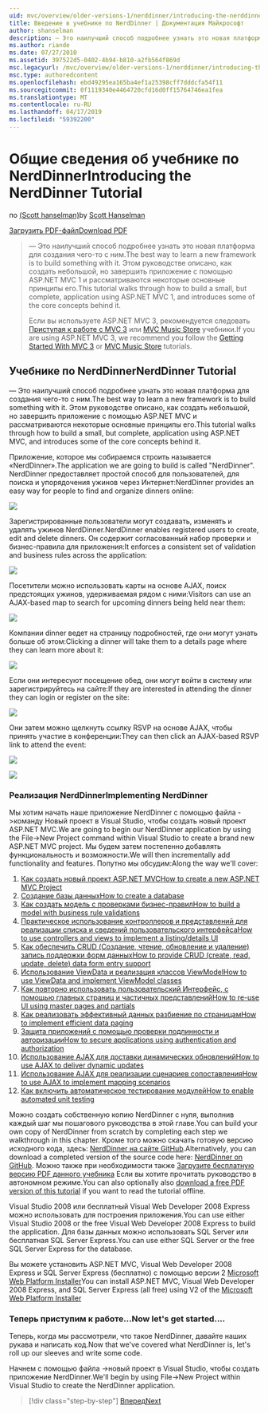 ```yaml
---
uid: mvc/overview/older-versions-1/nerddinner/introducing-the-nerddinner-tutorial
title: Введение в учебнике по NerdDinner | Документация Майкрософт
author: shanselman
description: — Это наилучший способ подробнее узнать это новая платформа для создания чего-то с ним. В этом учебнике описывается создание небольшой, но законченного приложения с помощью ASP.NE...
ms.author: riande
ms.date: 07/27/2010
ms.assetid: 397522d5-0402-4b94-b810-a2fb564f869d
msc.legacyurl: /mvc/overview/older-versions-1/nerddinner/introducing-the-nerddinner-tutorial
msc.type: authoredcontent
ms.openlocfilehash: ebd49295ea165ba4ef1a25398cff7dddcfa54f11
ms.sourcegitcommit: 0f1119340e4464720cfd16d0ff15764746ea1fea
ms.translationtype: MT
ms.contentlocale: ru-RU
ms.lasthandoff: 04/17/2019
ms.locfileid: "59392200"
---
```

# <a name="introducing-the-nerddinner-tutorial"></a><span data-ttu-id="46f88-104">Общие сведения об учебнике по NerdDinner</span><span class="sxs-lookup"><span data-stu-id="46f88-104">Introducing the NerdDinner Tutorial</span></span>

<span data-ttu-id="46f88-105">по [(Scott hanselman)](https://github.com/shanselman)</span><span class="sxs-lookup"><span data-stu-id="46f88-105">by [Scott Hanselman](https://github.com/shanselman)</span></span>

[<span data-ttu-id="46f88-106">Загрузить PDF-файл</span><span class="sxs-lookup"><span data-stu-id="46f88-106">Download PDF</span></span>](http://aspnetmvcbook.s3.amazonaws.com/aspnetmvc-nerdinner_v1.pdf)

> <span data-ttu-id="46f88-107">— Это наилучший способ подробнее узнать это новая платформа для создания чего-то с ним.</span><span class="sxs-lookup"><span data-stu-id="46f88-107">The best way to learn a new framework is to build something with it.</span></span> <span data-ttu-id="46f88-108">Этом руководстве описано, как создать небольшой, но завершить приложение с помощью ASP.NET MVC 1 и рассматриваются некоторые основные принципы его.</span><span class="sxs-lookup"><span data-stu-id="46f88-108">This tutorial walks through how to build a small, but complete, application using ASP.NET MVC 1, and introduces some of the core concepts behind it.</span></span>
> 
> <span data-ttu-id="46f88-109">Если вы используете ASP.NET MVC 3, рекомендуется следовать [Приступая к работе с MVC 3](../../older-versions/getting-started-with-aspnet-mvc3/cs/intro-to-aspnet-mvc-3.md) или [MVC Music Store](../../older-versions/mvc-music-store/mvc-music-store-part-1.md) учебники.</span><span class="sxs-lookup"><span data-stu-id="46f88-109">If you are using ASP.NET MVC 3, we recommend you follow the [Getting Started With MVC 3](../../older-versions/getting-started-with-aspnet-mvc3/cs/intro-to-aspnet-mvc-3.md) or [MVC Music Store](../../older-versions/mvc-music-store/mvc-music-store-part-1.md) tutorials.</span></span>


## <a name="nerddinner-tutorial"></a><span data-ttu-id="46f88-110">Учебнике по NerdDinner</span><span class="sxs-lookup"><span data-stu-id="46f88-110">NerdDinner Tutorial</span></span>

<span data-ttu-id="46f88-111">— Это наилучший способ подробнее узнать это новая платформа для создания чего-то с ним.</span><span class="sxs-lookup"><span data-stu-id="46f88-111">The best way to learn a new framework is to build something with it.</span></span> <span data-ttu-id="46f88-112">Этом руководстве описано, как создать небольшой, но завершить приложение с помощью ASP.NET MVC и рассматриваются некоторые основные принципы его.</span><span class="sxs-lookup"><span data-stu-id="46f88-112">This tutorial walks through how to build a small, but complete, application using ASP.NET MVC, and introduces some of the core concepts behind it.</span></span>

<span data-ttu-id="46f88-113">Приложение, которое мы собираемся строить называется «NerdDinner».</span><span class="sxs-lookup"><span data-stu-id="46f88-113">The application we are going to build is called "NerdDinner".</span></span> <span data-ttu-id="46f88-114">NerdDinner предоставляет простой способ для пользователей, для поиска и упорядочения ужинов через Интернет:</span><span class="sxs-lookup"><span data-stu-id="46f88-114">NerdDinner provides an easy way for people to find and organize dinners online:</span></span>

![](introducing-the-nerddinner-tutorial/_static/image1.png)

<span data-ttu-id="46f88-115">Зарегистрированные пользователи могут создавать, изменять и удалять ужинов NerdDinner.</span><span class="sxs-lookup"><span data-stu-id="46f88-115">NerdDinner enables registered users to create, edit and delete dinners.</span></span> <span data-ttu-id="46f88-116">Он содержит согласованный набор проверки и бизнес-правила для приложения:</span><span class="sxs-lookup"><span data-stu-id="46f88-116">It enforces a consistent set of validation and business rules across the application:</span></span>

![](introducing-the-nerddinner-tutorial/_static/image2.png)

<span data-ttu-id="46f88-117">Посетители можно использовать карты на основе AJAX, поиск предстоящих ужинов, удерживаемая рядом с ними:</span><span class="sxs-lookup"><span data-stu-id="46f88-117">Visitors can use an AJAX-based map to search for upcoming dinners being held near them:</span></span>

![](introducing-the-nerddinner-tutorial/_static/image3.png)

<span data-ttu-id="46f88-118">Компании dinner ведет на страницу подробностей, где они могут узнать больше об этом:</span><span class="sxs-lookup"><span data-stu-id="46f88-118">Clicking a dinner will take them to a details page where they can learn more about it:</span></span>

![](introducing-the-nerddinner-tutorial/_static/image4.png)

<span data-ttu-id="46f88-119">Если они интересуют посещение обед, они могут войти в систему или зарегистрируйтесь на сайте:</span><span class="sxs-lookup"><span data-stu-id="46f88-119">If they are interested in attending the dinner they can login or register on the site:</span></span>

![](introducing-the-nerddinner-tutorial/_static/image5.png)

<span data-ttu-id="46f88-120">Они затем можно щелкнуть ссылку RSVP на основе AJAX, чтобы принять участие в конференции:</span><span class="sxs-lookup"><span data-stu-id="46f88-120">They can then click an AJAX-based RSVP link to attend the event:</span></span>

![](introducing-the-nerddinner-tutorial/_static/image6.png)

![](introducing-the-nerddinner-tutorial/_static/image7.png)

### <a name="implementing-nerddinner"></a><span data-ttu-id="46f88-121">Реализация NerdDinner</span><span class="sxs-lookup"><span data-stu-id="46f88-121">Implementing NerdDinner</span></span>

<span data-ttu-id="46f88-122">Мы хотим начать наше приложение NerdDinner с помощью файла -&gt;команду Новый проект в Visual Studio, чтобы создать новый проект ASP.NET MVC.</span><span class="sxs-lookup"><span data-stu-id="46f88-122">We are going to begin our NerdDinner application by using the File-&gt;New Project command within Visual Studio to create a brand new ASP.NET MVC project.</span></span> <span data-ttu-id="46f88-123">Мы будем затем постепенно добавлять функциональность и возможности.</span><span class="sxs-lookup"><span data-stu-id="46f88-123">We will then incrementally add functionality and features.</span></span> <span data-ttu-id="46f88-124">Попутно мы обсудим:</span><span class="sxs-lookup"><span data-stu-id="46f88-124">Along the way we'll cover:</span></span>

1. [<span data-ttu-id="46f88-125">Как создать новый проект ASP.NET MVC</span><span class="sxs-lookup"><span data-stu-id="46f88-125">How to create a new ASP.NET MVC Project</span></span>](create-a-new-aspnet-mvc-project.md)
2. [<span data-ttu-id="46f88-126">Создание базы данных</span><span class="sxs-lookup"><span data-stu-id="46f88-126">How to create a database</span></span>](create-a-database.md)
3. [<span data-ttu-id="46f88-127">Как создать модель с проверками бизнес-правил</span><span class="sxs-lookup"><span data-stu-id="46f88-127">How to build a model with business rule validations</span></span>](build-a-model-with-business-rule-validations.md)
4. [<span data-ttu-id="46f88-128">Практическое использование контроллеров и представлений для реализации списка и сведений пользовательского интерфейса</span><span class="sxs-lookup"><span data-stu-id="46f88-128">How to use controllers and views to implement a listing/details UI</span></span>](use-controllers-and-views-to-implement-a-listingdetails-ui.md)
5. [<span data-ttu-id="46f88-129">Как обеспечить CRUD (Создание, чтение, обновление и удаление) запись поддержки форм данных</span><span class="sxs-lookup"><span data-stu-id="46f88-129">How to provide CRUD (create, read, update, delete) data form entry support</span></span>](provide-crud-create-read-update-delete-data-form-entry-support.md)
6. [<span data-ttu-id="46f88-130">Использование ViewData и реализация классов ViewModel</span><span class="sxs-lookup"><span data-stu-id="46f88-130">How to use ViewData and implement ViewModel classes</span></span>](use-viewdata-and-implement-viewmodel-classes.md)
7. [<span data-ttu-id="46f88-131">Как повторно использовать пользовательский Интерфейс, с помощью главных страниц и частичных представлений</span><span class="sxs-lookup"><span data-stu-id="46f88-131">How to re-use UI using master pages and partials</span></span>](re-use-ui-using-master-pages-and-partials.md)
8. [<span data-ttu-id="46f88-132">Как реализовать эффективный данных разбиение по страницам</span><span class="sxs-lookup"><span data-stu-id="46f88-132">How to implement efficient data paging</span></span>](implement-efficient-data-paging.md)
9. [<span data-ttu-id="46f88-133">Защита приложений с помощью проверки подлинности и авторизации</span><span class="sxs-lookup"><span data-stu-id="46f88-133">How to secure applications using authentication and authorization</span></span>](secure-applications-using-authentication-and-authorization.md)
10. [<span data-ttu-id="46f88-134">Использование AJAX для доставки динамических обновлений</span><span class="sxs-lookup"><span data-stu-id="46f88-134">How to use AJAX to deliver dynamic updates</span></span>](use-ajax-to-deliver-dynamic-updates.md)
11. [<span data-ttu-id="46f88-135">Использование AJAX для реализации сценариев сопоставления</span><span class="sxs-lookup"><span data-stu-id="46f88-135">How to use AJAX to implement mapping scenarios</span></span>](use-ajax-to-implement-mapping-scenarios.md)
12. [<span data-ttu-id="46f88-136">Как включить автоматическое тестирование модулей</span><span class="sxs-lookup"><span data-stu-id="46f88-136">How to enable automated unit testing</span></span>](enable-automated-unit-testing.md)

<span data-ttu-id="46f88-137">Можно создать собственную копию NerdDinner с нуля, выполнив каждый шаг мы пошагового руководства в этой главе.</span><span class="sxs-lookup"><span data-stu-id="46f88-137">You can build your own copy of NerdDinner from scratch by completing each step we walkthrough in this chapter.</span></span> <span data-ttu-id="46f88-138">Кроме того можно скачать готовую версию исходного кода, здесь: [NerdDinner на сайте GitHub](https://github.com/AspNetMVPSamples/NerdDinner).</span><span class="sxs-lookup"><span data-stu-id="46f88-138">Alternatively, you can download a completed version of the source code here: [NerdDinner on GitHub](https://github.com/AspNetMVPSamples/NerdDinner).</span></span> <span data-ttu-id="46f88-139">Можно также при необходимости также [Загрузите бесплатную версию PDF данного учебника](http://aspnetmvcbook.s3.amazonaws.com/aspnetmvc-nerdinner_v1.pdf) Если вы хотите прочитать руководство в автономном режиме.</span><span class="sxs-lookup"><span data-stu-id="46f88-139">You can also optionally also [download a free PDF version of this tutorial](http://aspnetmvcbook.s3.amazonaws.com/aspnetmvc-nerdinner_v1.pdf) if you want to read the tutorial offline.</span></span>

<span data-ttu-id="46f88-140">Visual Studio 2008 или бесплатный Visual Web Developer 2008 Express можно использовать для построения приложения.</span><span class="sxs-lookup"><span data-stu-id="46f88-140">You can use either Visual Studio 2008 or the free Visual Web Developer 2008 Express to build the application.</span></span> <span data-ttu-id="46f88-141">Для базы данных можно использовать SQL Server или бесплатная SQL Server Express.</span><span class="sxs-lookup"><span data-stu-id="46f88-141">You can use either SQL Server or the free SQL Server Express for the database.</span></span>

<span data-ttu-id="46f88-142">Вы можете установить ASP.NET MVC, Visual Web Developer 2008 Express и SQL Server Express (бесплатно) с помощью версии 2 [Microsoft Web Platform Installer](https://www.microsoft.com/web/downloads/platform.aspx)</span><span class="sxs-lookup"><span data-stu-id="46f88-142">You can install ASP.NET MVC, Visual Web Developer 2008 Express, and SQL Server Express (all free) using V2 of the [Microsoft Web Platform Installer](https://www.microsoft.com/web/downloads/platform.aspx)</span></span>

### <a name="now-lets-get-started"></a><span data-ttu-id="46f88-143">Теперь приступим к работе...</span><span class="sxs-lookup"><span data-stu-id="46f88-143">Now let's get started....</span></span>

<span data-ttu-id="46f88-144">Теперь, когда мы рассмотрели, что такое NerdDinner, давайте наших рукава и написать код.</span><span class="sxs-lookup"><span data-stu-id="46f88-144">Now that we've covered what NerdDinner is, let's roll up our sleeves and write some code.</span></span>

<span data-ttu-id="46f88-145">Начнем с помощью файла -&gt;новый проект в Visual Studio, чтобы создать приложение NerdDinner.</span><span class="sxs-lookup"><span data-stu-id="46f88-145">We'll begin by using File-&gt;New Project within Visual Studio to create the NerdDinner application.</span></span>

> [!div class="step-by-step"]
> [<span data-ttu-id="46f88-146">Вперед</span><span class="sxs-lookup"><span data-stu-id="46f88-146">Next</span></span>](create-a-new-aspnet-mvc-project.md)
